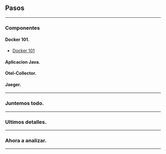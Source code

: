 
## Pasos
-------
### Componentes
#### Docker 101.
* <a href="componentes/Docker.md">Docker 101</a>
#### Aplicacion Java.
#### Otel-Collector.
#### Jaeger.
-------
### Juntemos todo.
-------
### Ultimos detalles.
-------
### Ahora a analizar.
-------
